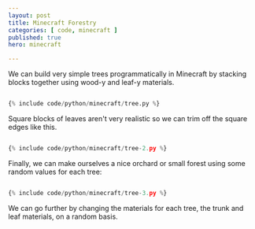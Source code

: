 ```yaml
---
layout: post
title: Minecraft Forestry
categories: [ code, minecraft ]
published: true
hero: minecraft 

---
```


We can build very simple trees programmatically in Minecraft by stacking blocks together using 
wood-y and leaf-y materials.

```python

{% include code/python/minecraft/tree.py %}

```

Square blocks of leaves aren't very realistic so we can trim off the square edges like this.


```python

{% include code/python/minecraft/tree-2.py %}

```

Finally, we can make ourselves a nice orchard or small forest using some random values for each tree:


```python

{% include code/python/minecraft/tree-3.py %}

```

We can go further by changing the materials for each tree, the trunk and leaf materials, on a random basis. 
